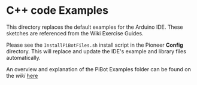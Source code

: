 # C++ code Examples
This directory replaces the default examples for the Arduino IDE. These sketches are referenced from the Wiki Exercise Guides. 

Please see the `InstallPiBotFiles.sh` install script in the Pioneer **Config** directory. This will replace and update the IDE's example and library files automatically. 

An overview and explanation of the PiBot Examples folder can be found on the *wiki* [here](https://github.com/pi-bot/pioneers/wiki/Examples-and-Libraries-Overview)
